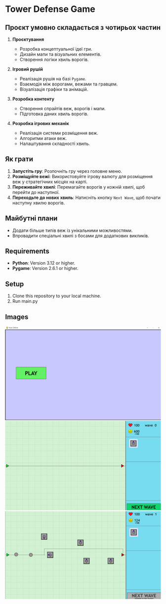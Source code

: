 # Tower Defense Game

## Проєкт умовно складається з чотирьох частин

1. **Проєктування**
   - Розробка концептуальної ідеї гри.
   - Дизайн мапи та візуальних елементів.
   - Створення логіки хвиль ворогів.

2. **Ігровий рушій**
   - Реалізація рушія на базі `Pygame`.
   - Взаємодія між ворогами, вежами та гравцем.
   - Візуалізація графіки та анімацій.

3. **Розробка контенту**
   - Створення спрайтів веж, ворогів і мапи.
   - Підготовка даних хвиль ворогів.

4. **Розробка ігрових механік**
   - Реалізація системи розміщення веж.
   - Алгоритми атаки веж.
   - Налаштування складності хвиль.

## Як грати

1. **Запустіть гру**: Розпочніть гру через головне меню.
2. **Розміщуйте вежі**: Використовуйте ігрову валюту для розміщення веж у стратегічних місцях на карті.
3. **Переживайте хвилі**: Перемагайте ворогів у кожній хвилі, щоб перейти до наступної.
4. **Переходьте до нових хвиль**: Натисніть кнопку `Next Wave`, щоб почати наступну хвилю ворогів.


## Майбутні плани

- Додати більше типів веж із унікальними можливостями.
- Впровадити спеціальні хвилі з босами для додаткових викликів.

## Requirements

- **Python**: Version 3.12 or higher.
- **Pygame**: Version 2.6.1 or higher.

## Setup

1. Clone this repository to your local machine.
2. Run main.py

## Images
![Alt text](TowerDefense/images/readme/1.jpg)
![Alt text](TowerDefense/images/readme/2.jpg)
![Alt text](TowerDefense/images/readme/3.jpg)


